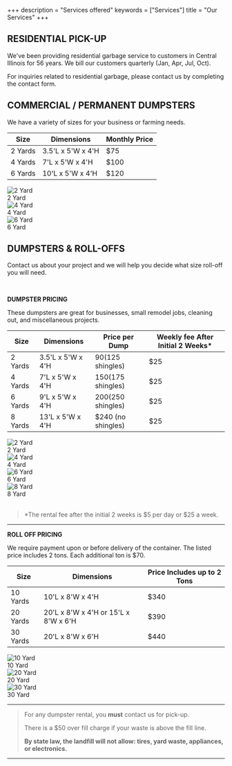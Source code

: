 +++
description = "Services offered"
keywords = ["Services"]
title = "Our Services"
+++

## RESIDENTIAL PICK-UP

We've been providing residential garbage service to customers in Central Illinois for 56 years. We bill our customers quarterly (Jan, Apr, Jul, Oct).

For inquiries related to residential garbage, please contact us by completing the contact form.

## COMMERCIAL / PERMANENT DUMPSTERS

We have a variety of sizes for your business or farming needs.

| Size | Dimensions | Monthly Price |
| --- | --- | --- |
| 2 Yards | 3.5'L x 5'W x 4'H | $75 |
| 4 Yards | 7'L x 5'W x 4'H | $100 |
| 6 Yards | 10'L x 5'W x 4'H | $120 |

<div class="photostrip">
  <div class="photo">
    <img class="thumb" src="/img/products/2yd-1-sm.jpg" alt="2 Yard"><div class="label">2 Yard</div>
  </div>
  <div class="photo">
    <img class="thumb" src="/img/products/4yd-1-sm.jpg" alt="4 Yard"><div class="label">4 Yard</div>
  </div>
  <div class="photo">
    <img class="thumb" src="/img/products/6yd-1-sm.jpg" alt="6 Yard"><div class="label">6 Yard</div>
  </div>
</div>

## DUMPSTERS & ROLL-OFFS

Contact us about your project and we will help you decide what size roll-off you will need.

<br>

**DUMPSTER PRICING**

These dumpsters are great for businesses, small remodel jobs, cleaning out, and miscellaneous projects.

| Size | Dimensions | Price per Dump | Weekly fee After Initial 2 Weeks* |
| --- | --- | --- | --- |
| 2 Yards | 3.5'L x 5'W x 4'H | $90 ($125 shingles) | $25 |
| 4 Yards | 7'L x 5'W x 4'H | $150 ($175 shingles) | $25 |
| 6 Yards | 9'L x 5'W x 4'H | $200 ($250 shingles) | $25 |
| 8 Yards | 13'L x 5'W x 4'H | $240 (no shingles) | $25 |

<div class="photostrip">
  <div class="photo">
    <img class="thumb" src="/img/products/2yd-1-sm.jpg" alt="2 Yard"><div class="label">2 Yard</div>
  </div>
  <div class="photo">
    <img class="thumb" src="/img/products/4yd-1-sm.jpg" alt="4 Yard"><div class="label">4 Yard</div>
  </div>
  <div class="photo">
    <img class="thumb" src="/img/products/6yd-1-sm.jpg" alt="6 Yard"><div class="label">6 Yard</div>
  </div>
  <div class="photo">
    <img class="thumb" src="/img/products/8yd-1-sm.jpg" alt="8 Yard"><div class="label">8 Yard</div>
  </div>
</div>

<br>

> *The rental fee after the initial 2 weeks is $5 per day or $25 a week.

***

**ROLL OFF PRICING**

We require payment upon or before delivery of the container. The listed price includes 2 tons. Each additional ton is $70.

| Size | Dimensions | Price Includes up to 2 Tons |
| --- | --- | --- |
| 10 Yards | 10'L x 8'W x 4'H | $340 |
| 20 Yards | 20'L x 8'W x 4'H or 15'L x 8'W x 6'H | $390 |
| 30 Yards | 20'L x 8'W x 6'H | $440 |

<div class="photostrip">
  <div class="photo">
    <img class="thumb" src="/img/products/10yd-1-sm.jpg" alt="10 Yard"><div class="label">10 Yard</div>
  </div>
  <div class="photo">
    <img class="thumb" src="/img/products/20yd-1-sm.jpg" alt="20 Yard"><div class="label">20 Yard</div>
  </div>
  <div class="photo">
    <img class="thumb" src="/img/products/30yd-6-sm.jpg" alt="30 Yard"><div class="label">30 Yard</div>
  </div>
</div>

***

> For any dumpster rental, you <b>must</b> contact us for pick-up.  
>
> There is a $50 over fill charge if your waste is above the fill line.
> 
> **By state law, the landfill will not allow: tires, yard waste, appliances, or electronics.**

***